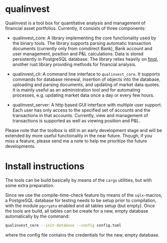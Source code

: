 # qualinvest

Qualinvest is a tool box for quantitative analysis and management of financial asset portfolios.
Currently, it consists of three components:

* qualinvest_core: A library implementing the core functionality used by the binary tools. The library supports parsing automatic transaction documents (currently only from comdirect Bank), Bank account and user management, position and P&L calculations. Data is stored persistently in PostgreSQL database. The library relies heavily on [finql](https://crates.io/crates/finql), another rust library providing methods for financial analysis.

* qualinvest_cli: A command line interface to `qualinvest_core`. It supports commands for database renewal, insertion of objects into the database, uploading and parsing documents, and updating of market data quotes. It is mainly useful as an administration tool and for automating processes, e.g. updating market data once a day or every few hours.

* qualinvest_server: A http based GUI interface with multiple user support. Each user has only access to the specified set of accounts and the transactions in that accounts. Currently, view and management of transactions is supported as well as viewing position and P&L. 

Please note that the toolbox is still in an early development stage and will be extended by more useful functionality in the near future. Though, if you miss a feature, please send me a note to help me prioritize the future developments.

# Install instructions

The tools can be build basically by means of the `cargo` utilities, but with some extra preparation.

Since we use the compile-time-check feature by means of the `sqlx`-macros, a PostgreSQL database for testing needs to be setup prior to compilation, with the module `pgcrypto` enabled and all tables setup (but empty). Once the tools are build, all tables can be create for a new, empty database automatically by the command:

```bash
qualinvest_core --init-database --config config.toml
```

where the config file contains the credentials for the new, empty database.
